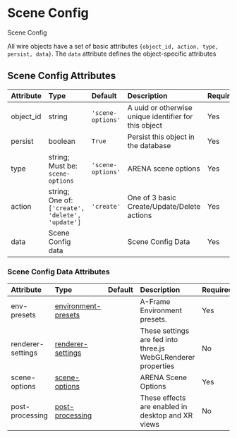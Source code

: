 
Scene Config
============


Scene Config

All wire objects have a set of basic attributes ```{object_id, action, type, persist, data}```. The ```data``` attribute defines the object-specific attributes

Scene Config Attributes
------------------------

|Attribute|Type|Default|Description|Required|
| :--- | :--- | :--- | :--- | :--- |
|object_id|string|```'scene-options'```|A uuid or otherwise unique identifier for this object|Yes|
|persist|boolean|```True```|Persist this object in the database|Yes|
|type|string; Must be: ```scene-options```|```'scene-options'```|ARENA scene options|Yes|
|action|string; One of: ```['create', 'delete', 'update']```|```'create'```|One of 3 basic Create/Update/Delete actions|Yes|
|data|Scene Config data||Scene Config Data|Yes|

### Scene Config Data Attributes

|Attribute|Type|Default|Description|Required|
| :--- | :--- | :--- | :--- | :--- |
|env-presets|[environment-presets](environment-presets)||A-Frame Environment presets. |Yes|
|renderer-settings|[renderer-settings](renderer-settings)||These settings are fed into three.js WebGLRenderer properties|No|
|scene-options|[scene-options](scene-options)||ARENA Scene Options|Yes|
|post-processing|[post-processing](post-processing)||These effects are enabled in desktop and XR views|No|
